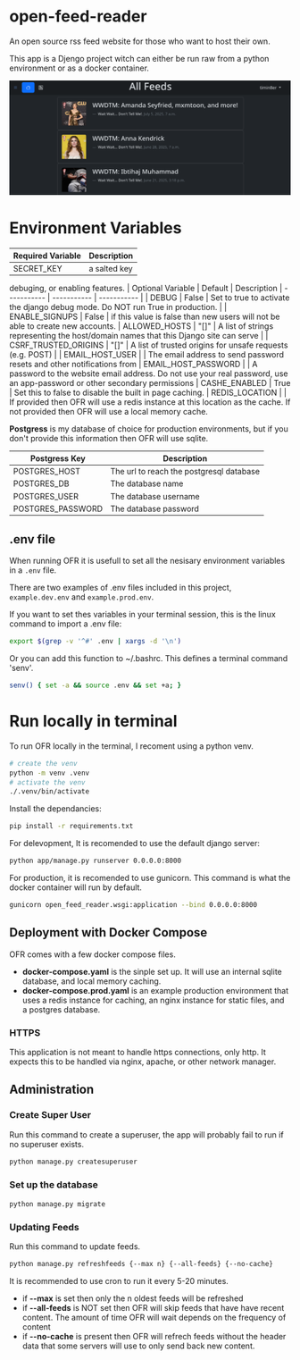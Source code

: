 # open-feed-reader
An open source rss feed website for those who want to host their own.

This app is a Djengo project witch can either be run raw from a python environment or as a docker container.

![Alt text](/screenshots/screenshot_home.png?raw=true "Optional Title")

# Environment Variables
| Required Variable | Description |
| ----------- | ----------- |
| SECRET_KEY | a salted key |

debuging, or enabling features.
| Optional Variable | Default | Description
| ----------- | ----------- | ----------- |
| DEBUG | False | Set to true to activate the django debug mode. Do NOT run True in production. |
| ENABLE_SIGNUPS | False | if this value is false than new users will not be able to create new accounts.
| ALLOWED_HOSTS | "[]" | A list of strings representing the host/domain names that this Django site can serve |
| CSRF_TRUSTED_ORIGINS | "[]" | A list of trusted origins for unsafe requests (e.g. POST) |
| EMAIL_HOST_USER | | The email address to send password resets and other notifications from
| EMAIL_HOST_PASSWORD | | A password to the website email address. Do not use your real password, use an app-password or other secondary permissions
| CASHE_ENABLED | True | Set this to false to disable the built in page caching.
| REDIS_LOCATION | | If provided then OFR will use a redis instance at this location as the cache. If not provided then OFR will use a local memory cache.

**Postgress** is my database of choice for production environments, but if you don't provide this information then OFR will use sqlite.

| Postgress Key | Description |
| ----- | ----- |
| POSTGRES_HOST | The url to reach the postgresql database |
| POSTGRES_DB | The database name |
| POSTGRES_USER | The database username |
| POSTGRES_PASSWORD | The database password |

## .env file
When running OFR it is usefull to set all the nesisary environment variables in a `.env` file.

There are two examples of .env files included in this project, `example.dev.env` and `example.prod.env`.

If you want to set thes variables in your terminal session, this is the linux command to import a .env file:
```bash
export $(grep -v '^#' .env | xargs -d '\n')
```
Or you can add this function to ~/.bashrc. This defines a terminal command 'senv'.
```bash
senv() { set -a && source .env && set +a; }
```

# Run locally in terminal
To run OFR locally in the terminal, I recoment using a python venv.
```bash
# create the venv
python -m venv .venv
# activate the venv
./.venv/bin/activate
```
Install the dependancies:
```bash
pip install -r requirements.txt
```

For delevopment, It is recomended to use the default django server:
```bash
python app/manage.py runserver 0.0.0.0:8000
```
For production, it is recomended to use gunicorn. This command is what the docker container will run by default.
```bash
gunicorn open_feed_reader.wsgi:application --bind 0.0.0.0:8000
```

## Deployment with Docker Compose
OFR comes with a few docker compose files.
- **docker-compose.yaml** is the sinple set up. It will use an internal sqlite database, and local memory caching.
- **docker-compose.prod.yaml** is an example production environment that uses a redis instance for caching, an nginx instance for static files, and a postgres database.

### HTTPS
This application is not meant to handle https connections, only http. It expects this to be handled via nginx, apache, or other network manager.

## Administration

### Create Super User
Run this command to create a superuser, the app will probably fail to run if no superuser exists.
```bash
python manage.py createsuperuser
```

### Set up the database
```bash
python manage.py migrate
```

### Updating Feeds
Run this command to update feeds.
```bash
python manage.py refreshfeeds {--max n} {--all-feeds} {--no-cache}
```
It is recommended to use cron to run it every 5-20 minutes.
 - if **--max** is set then only the n oldest feeds will be refreshed
 - if **--all-feeds** is NOT set then OFR will skip feeds that have have recent content. The amount of time OFR will wait depends on the frequency of content
 - if **--no-cache** is present then OFR will refrech feeds without the header data that some servers will use to only send back new content.
